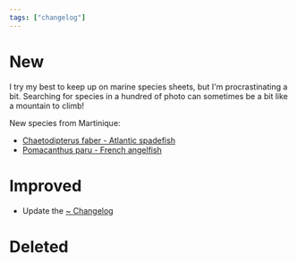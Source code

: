 ```yaml
---
tags: ["changelog"]
---
```

# New
I try my best to keep up on marine species sheets, but I'm procrastinating a bit. Searching for species in a hundred of photo can sometimes be a bit like a mountain to climb! 

New species from Martinique: 
- [Chaetodipterus faber - Atlantic spadefish](Chaetodipterus%20faber%20-%20Atlantic%20spadefish.md)
- [Pomacanthus paru - French angelfish](Pomacanthus%20paru%20-%20French%20angelfish.md)

# Improved
- Update the [~ Changelog](~%20Changelog.md) 

# Deleted
